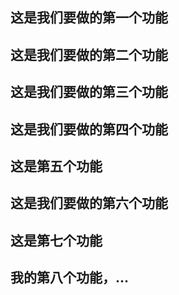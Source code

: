 ## 这是我们要做的第一个功能

## 这是我们要做的第二个功能

## 这是我们要做的第三个功能

## 这是我们要做的第四个功能

## 这是第五个功能

## 这是我们要做的第六个功能

## 这是第七个功能

## 我的第八个功能，...